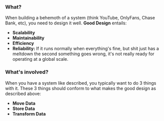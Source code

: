 ### What?
When building a behemoth of a system (think YouTube, OnlyFans, Chase Bank, etc), you need to design it well. **Good Design** entails:
- **Scalability**
- **Maintainability**
- **Efficiency**
- **Reliability:** If it runs normally when everything's fine, but shit just has a meltdown the second something goes wrong, it's not really ready for operating at a global scale.

### What's involved?
When you have a system like described, you typically want to do 3 things with it. These 3 things should conform to what makes the good design as described above:
- **Move Data**
- **Store Data**
- **Transform Data**

